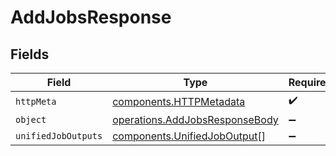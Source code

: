 # AddJobsResponse


## Fields

| Field                                                                            | Type                                                                             | Required                                                                         | Description                                                                      |
| -------------------------------------------------------------------------------- | -------------------------------------------------------------------------------- | -------------------------------------------------------------------------------- | -------------------------------------------------------------------------------- |
| `httpMeta`                                                                       | [components.HTTPMetadata](../../models/components/httpmetadata.md)               | :heavy_check_mark:                                                               | N/A                                                                              |
| `object`                                                                         | [operations.AddJobsResponseBody](../../models/operations/addjobsresponsebody.md) | :heavy_minus_sign:                                                               | N/A                                                                              |
| `unifiedJobOutputs`                                                              | [components.UnifiedJobOutput](../../models/components/unifiedjoboutput.md)[]     | :heavy_minus_sign:                                                               | N/A                                                                              |